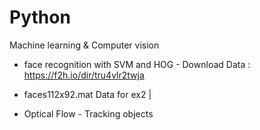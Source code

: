 # Python
Machine learning &amp; Computer vision 

* face recognition with SVM and HOG - Download Data : https://f2h.io/dir/tru4vlr2twja

* faces112x92.mat Data for ex2 |

* Optical Flow - Tracking objects
